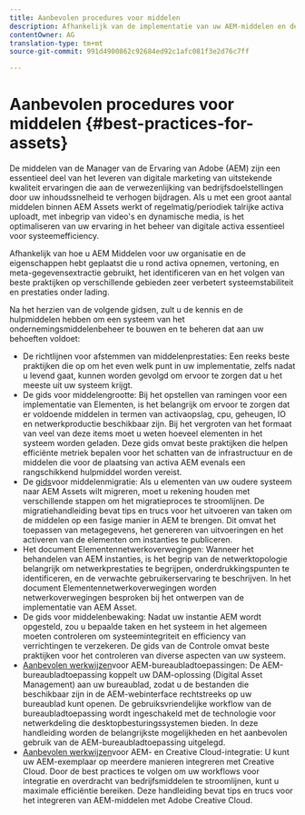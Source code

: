 ```yaml
---
title: Aanbevolen procedures voor middelen
description: Afhankelijk van de implementatie van uw AEM-middelen en de functies die u gebruikt voor het ophalen van elementen, het genereren van uitvoeringen en het extraheren van metagegevens, het identificeren en volgen van de beste praktijken op verschillende gebieden verbetert de systeemstabiliteit en prestaties onder belasting aanzienlijk.
contentOwner: AG
translation-type: tm+mt
source-git-commit: 991d4900862c92684ed92c1afc081f3e2d76c7ff

---
```



# Aanbevolen procedures voor middelen {#best-practices-for-assets}

De middelen van de Manager van de Ervaring van Adobe (AEM) zijn een essentieel deel van het leveren van digitale marketing van uitstekende kwaliteit ervaringen die aan de verwezenlijking van bedrijfsdoelstellingen door uw inhoudssnelheid te verhogen bijdragen. Als u met een groot aantal middelen binnen AEM Assets werkt of regelmatig/periodiek talrijke activa uploadt, met inbegrip van video&#39;s en dynamische media, is het optimaliseren van uw ervaring in het beheer van digitale activa essentieel voor systeemefficiency.

Afhankelijk van hoe u AEM Middelen voor uw organisatie en de eigenschappen hebt geplaatst die u rond activa opnemen, vertoning, en meta-gegevensextractie gebruikt, het identificeren van en het volgen van beste praktijken op verschillende gebieden zeer verbetert systeemstabiliteit en prestaties onder lading.

Na het herzien van de volgende gidsen, zult u de kennis en de hulpmiddelen hebben om een systeem van het ondernemingsmiddelenbeheer te bouwen en te beheren dat aan uw behoeften voldoet:

* De richtlijnen voor afstemmen van middelenprestaties: Een reeks beste praktijken die op om het even welk punt in uw implementatie, zelfs nadat u levend gaat, kunnen worden gevolgd om ervoor te zorgen dat u het meeste uit uw systeem krijgt.
* De gids voor middelengrootte: Bij het opstellen van ramingen voor een implementatie van Elementen, is het belangrijk om ervoor te zorgen dat er voldoende middelen in termen van activaopslag, cpu, geheugen, IO en netwerkproductie beschikbaar zijn. Bij het vergroten van het formaat van veel van deze items moet u weten hoeveel elementen in het systeem worden geladen. Deze gids omvat beste praktijken die helpen efficiënte metriek bepalen voor het schatten van de infrastructuur en de middelen die voor de plaatsing van activa AEM evenals een rangschikkend hulpmiddel worden vereist.
* De [gids](/help/assets/assets-migration-guide.md)voor middelenmigratie: Als u elementen van uw oudere systeem naar AEM Assets wilt migreren, moet u rekening houden met verschillende stappen om het migratieproces te stroomlijnen. De migratiehandleiding bevat tips en trucs voor het uitvoeren van taken om de middelen op een fasige manier in AEM te brengen. Dit omvat het toepassen van metagegevens, het genereren van uitvoeringen en het activeren van de elementen om instanties te publiceren.
* Het document [](/help/assets/assets-network-considerations.md)Elementennetwerkoverwegingen: Wanneer het behandelen van AEM instanties, is het begrip van de netwerktopologie belangrijk om netwerkprestaties te begrijpen, onderdrukkingspunten te identificeren, en de verwachte gebruikerservaring te beschrijven. In het document Elementennetwerkoverwegingen worden netwerkoverwegingen besproken bij het ontwerpen van de implementatie van AEM Asset.
* De gids voor middelenbewaking: Nadat uw instantie AEM wordt opgesteld, zou u bepaalde taken en het systeem in het algemeen moeten controleren om systeemintegriteit en efficiency van verrichtingen te verzekeren. De gids van de Controle omvat beste praktijken voor het controleren van diverse aspecten van uw systeem.
* [Aanbevolen werkwijzen](https://helpx.adobe.com/experience-manager/desktop-app/aem-desktop-app-best-practices.html)voor AEM-bureaubladtoepassingen: De AEM-bureaubladtoepassing koppelt uw DAM-oplossing (Digital Asset Management) aan uw bureaublad, zodat u de bestanden die beschikbaar zijn in de AEM-webinterface rechtstreeks op uw bureaublad kunt openen. De gebruiksvriendelijke workflow van de bureaubladtoepassing wordt ingeschakeld met de technologie voor netwerkdeling die desktopbesturingssystemen bieden. In deze handleiding worden de belangrijkste mogelijkheden en het aanbevolen gebruik van de AEM-bureaubladtoepassing uitgelegd.
* [Aanbevolen werkwijzen](/help/assets/aem-cc-integration-best-practices.md)voor AEM- en Creative Cloud-integratie: U kunt uw AEM-exemplaar op meerdere manieren integreren met Creative Cloud. Door de best practices te volgen om uw workflows voor integratie en overdracht van bedrijfsmiddelen te stroomlijnen, kunt u maximale efficiëntie bereiken. Deze handleiding bevat tips en trucs voor het integreren van AEM-middelen met Adobe Creative Cloud.
